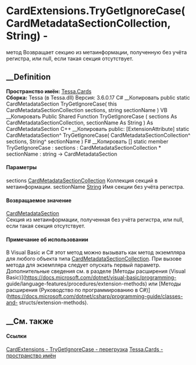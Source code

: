 # CardExtensions.TryGetIgnoreCase(CardMetadataSectionCollection, String) -
метод
Возвращает секцию из метаинформации, полученную без учёта регистра, или null,
если такая секция отсутствует.
## __Definition
 **Пространство имён:** [Tessa.Cards](N_Tessa_Cards.htm)  
 **Сборка:** Tessa (в Tessa.dll) Версия: 3.6.0.17
C# __Копировать
     public static CardMetadataSection TryGetIgnoreCase(
    	this CardMetadataSectionCollection sections,
    	string sectionName
    )
VB __Копировать
    <ExtensionAttribute>
    Public Shared Function TryGetIgnoreCase ( 
    	sections As CardMetadataSectionCollection,
    	sectionName As String
    ) As CardMetadataSection
C++ __Копировать
     public:
    [ExtensionAttribute]
    static CardMetadataSection^ TryGetIgnoreCase(
    	CardMetadataSectionCollection^ sections, 
    	String^ sectionName
    )
F# __Копировать
     [<ExtensionAttribute>]
    static member TryGetIgnoreCase : 
            sections : CardMetadataSectionCollection * 
            sectionName : string -> CardMetadataSection 
#### Параметры
sections
[CardMetadataSectionCollection](T_Tessa_Cards_Metadata_CardMetadataSectionCollection.htm)
    Коллекция секций в метаинформации.
sectionName [String](https://learn.microsoft.com/dotnet/api/system.string)
    Имя секции без учёта регистра.
#### Возвращаемое значение
[CardMetadataSection](T_Tessa_Cards_Metadata_CardMetadataSection.htm)  
Секция из метаинформации, полученная без учёта регистра, или null, если такая
секция отсутствует.
#### Примечание об использовании
В Visual Basic и C# этот метод можно вызывать как метод экземпляра для любого
объекта типа
[CardMetadataSectionCollection](T_Tessa_Cards_Metadata_CardMetadataSectionCollection.htm).
При вызове метода для экземпляра следует опускать первый параметр.
Дополнительные сведения см. в разделе [Методы расширения (Visual
Basic)](https://docs.microsoft.com/dotnet/visual-basic/programming-
guide/language-features/procedures/extension-methods) или [Методы расширения
(Руководство по программированию в
C#)](https://docs.microsoft.com/dotnet/csharp/programming-guide/classes-and-
structs/extension-methods).
##  __См. также
#### Ссылки
[CardExtensions - ](T_Tessa_Cards_CardExtensions.htm)
[TryGetIgnoreCase -
перегрузка](Overload_Tessa_Cards_CardExtensions_TryGetIgnoreCase.htm)
[Tessa.Cards - пространство имён](N_Tessa_Cards.htm)
